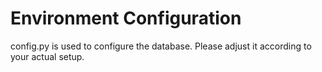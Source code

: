 # Environment Configuration
config.py is used to configure the database. Please adjust it according to your actual setup.